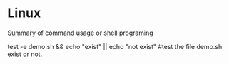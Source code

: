 # Linux
Summary of command usage or shell programing


test -e demo.sh  && echo "exist" || echo "not exist" #test the file demo.sh exist or not.

